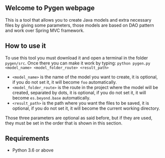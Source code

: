 ## Welcome to Pygen webpage

This is a tool that allows you to create Java models and extra necessary files by giving some parameters, those models are based on DAO pattern and work over Spring MVC framework.

## How to use it

To use this tool you must download it and open a terminal in the folder ```pygen/src```. Once there you can make it work by typing:
```python pygen.py <model_name> <model_folder_route> <result_path>```

- ```<model_name>``` is the name of the model you want to create, it is optional, if you do not set it, it will become ```foo``` automatically.
- ```<model_folder_route>``` is the route in the project where the model will be created, separated by dots, it is optional, if you do not set it, it will become ```es.beyond.base``` automatically.
- ```<result_path>``` is the path where you want the files to be saved, it is optional, if you do not set it, it will become the current working directory.

Those three parameters are optional as said before, but if they are used, they must be set in the order that is shown in this section.


## Requirements
- Python 3.6 or above
